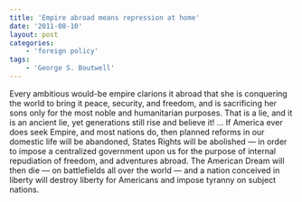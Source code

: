 ```yaml
---
title: 'Empire abroad means repression at home'
date: '2011-08-10'
layout: post
categories:
    - 'foreign policy'
tags:
    - 'George S. Boutwell'
---
```


Every ambitious would-be empire clarions it abroad that she is conquering the world to bring it peace, security, and freedom, and is sacrificing her sons only for the most noble and humanitarian purposes. That is a lie, and it is an ancient lie, yet generations still rise and believe it! … If America ever does seek Empire, and most nations do, then planned reforms in our domestic life will be abandoned, States Rights will be abolished — in order to impose a centralized government upon us for the purpose of internal repudiation of freedom, and adventures abroad. The American Dream will then die — on battlefields all over the world — and a nation conceived in liberty will destroy liberty for Americans and impose tyranny on subject nations.
